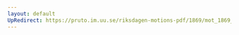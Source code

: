 ```yaml
---
layout: default
UpRedirect: https://pruto.im.uu.se/riksdagen-motions-pdf/1869/mot_1869__ak__176.pdf
---
```

